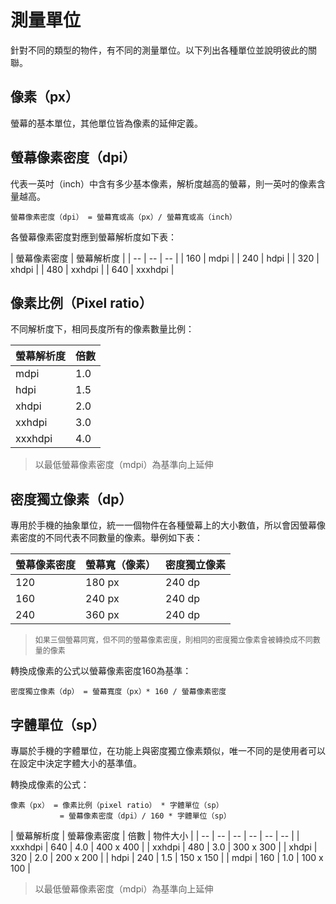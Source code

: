 # 測量單位
針對不同的類型的物件，有不同的測量單位。以下列出各種單位並說明彼此的關聯。

## 像素（px）
螢幕的基本單位，其他單位皆為像素的延伸定義。

## 螢幕像素密度（dpi）
代表一英吋（inch）中含有多少基本像素，解析度越高的螢幕，則一英吋的像素含量越高。

    螢幕像素密度（dpi） = 螢幕寬或高（px）/ 螢幕寬或高（inch）

各螢幕像素密度對應到螢幕解析度如下表：

| 螢幕像素密度 | 螢幕解析度 |
| -- | -- | -- |
| 160 | mdpi |
| 240 | hdpi |
| 320 | xhdpi |
| 480 | xxhdpi |
| 640 | xxxhdpi |

## 像素比例（Pixel ratio）
不同解析度下，相同長度所有的像素數量比例：

| 螢幕解析度 | 倍數 |
| -- | -- |
| mdpi | 1.0 |
| hdpi | 1.5 |
| xhdpi | 2.0 |
| xxhdpi | 3.0 |
| xxxhdpi | 4.0 |
> <p style="size-font:12px">以最低螢幕像素密度（mdpi）為基準向上延伸</p>


## 密度獨立像素（dp）
專用於手機的抽象單位，統一一個物件在各種螢幕上的大小數值，所以會因螢幕像素密度的不同代表不同數量的像素。舉例如下表：

| 螢幕像素密度 | 螢幕寬（像素） | 密度獨立像素 |
| -- | -- | -- |
| 120 | 180 px | 240 dp |
| 160 | 240 px | 240 dp |
| 240 | 360 px | 240 dp |
> <p style="font-size: 12px">如果三個螢幕同寬，但不同的螢幕像素密度，則相同的密度獨立像素會被轉換成不同數量的像素</p>

轉換成像素的公式以螢幕像素密度160為基準：

    密度獨立像素（dp） = 螢幕寬度（px）* 160 / 螢幕像素密度

## 字體單位（sp）
專屬於手機的字體單位，在功能上與密度獨立像素類似，唯一不同的是使用者可以在設定中決定字體大小的基準值。

轉換成像素的公式：

    像素（px） = 像素比例（pixel ratio） * 字體單位（sp）
               = 螢幕像素密度（dpi）/ 160 * 字體單位（sp）


| 螢幕解析度 | 螢幕像素密度 | 倍數 | 物件大小 |
| -- | -- | -- | -- | -- | -- |
| xxxhdpi | 640 | 4.0 | 400 x 400 |
| xxhdpi | 480 | 3.0 | 300 x 300 |
| xhdpi | 320 | 2.0 | 200 x 200 |
| hdpi | 240 | 1.5 | 150 x 150 |
| mdpi | 160 | 1.0 | 100 x 100 |
> <p style="size-font: 12px">以最低螢幕像素密度（mdpi）為基準向上延伸</p>